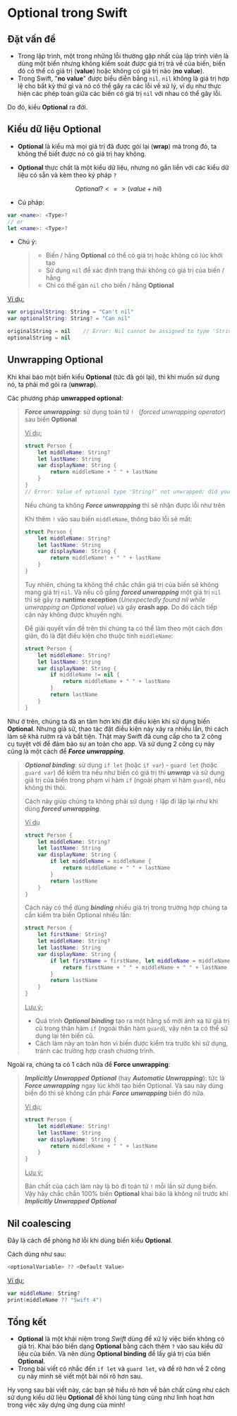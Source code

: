 # Optional trong Swift

## Đặt vấn đề

- Trong lập trình, một trong những lỗi thường gặp nhất của lập trình viên là dùng một biến nhưng không kiểm soát được giá trị trả về của biến, biến đó có thể có giá trị (**value**) hoặc không có giá trị nào (**no value**).
- Trong Swift, "**no value**" được biểu diễn bằng `nil`. `nil` không là giá trị hợp lệ cho bất kỳ thứ gì và nó có thể gây ra các lỗi về xử lý, ví dụ như thực hiện các phép toán giữa các biến có giá trị `nil` với nhau có thể gây lỗi.

Do đó, kiểu **Optional** ra đời.

## Kiểu dữ liệu Optional

- **Optional** là kiểu mà mọi giá trị đã được gói lại (**wrap**) mà trong đó, ta không thể biết được nó có giá trị hay không.


- **Optional** thực chất là một kiểu dữ liệu, nhưng nó gắn liền với các kiểu dữ liệu có sẵn và kèm theo ký pháp `?`

$$
Optional?		<=>		(value + nil)
$$

- Cú pháp:

```swift
var <name>: <Type>?
// or
let <name>: <Type>?
```

- Chú ý:

  > - Biến / hằng **Optional** có thể có giá trị hoặc không có lúc khởi tạo
  > - Sử dụng `nil` để xác định trạng thái không có giá trị của biến / hằng
  > - Chỉ có thể gán `nil` cho biến / hằng **Optional**

<u>Ví dụ:</u>

```swift
var originalString: String = "Can't nil"
var optionalString: String? = "Can nil"

originalString = nil	// Error: Nil cannot be assigned to type 'String'
optionalString = nil	
```

## Unwrapping Optional

Khi khai báo một biến kiểu **Optional** (tức đã gói lại), thì khi muốn sử dụng nó, ta phải mở gói ra (**unwrap**).

Các phương pháp **unwrapped optional**:

> ***Force unwrapping***: sử dụng toán tử `! ` (*forced unwrapping operator*) sau biến **Optional**
>
> <u>Ví dụ:</u>
>
> ```swift
> struct Person {
>     let middleName: String?
>     let lastName: String
>     var displayName: String {
>         return middleName + " " + lastName
>     }
> }
> // Error: Value of optional type 'String?' not unwrapped; did you mean to use '!' or '?'?
> ```
>
> Nếu chúng ta không ***Force unwrapping*** thì sẽ nhận được lỗi như trên
>
> Khi thêm `!` vào sau biến `middleName`, thông báo lỗi sẽ mất:
>
> ```swift
> struct Person {
>     let middleName: String?
>     let lastName: String
>     var displayName: String {
>         return middleName! + " " + lastName
>     }
> }
> ```
>
> Tuy nhiên, chúng ta không thể chắc chắn giá trị của biến sẽ không mang giá trị `nil`. Và nếu cố gắng ***forced unwrapping*** một giá trị `nil` thì sẽ gây ra **runtime exception** (*Unexpectedly found nil while unwrapping an Optional value*) và gây **crash app**. Do đó cách tiếp cận này không được khuyến nghị.
>
> Để giải quyết vấn đề trên thì chúng ta có thể làm theo một cách đơn giản, đó là đặt điều kiện cho thuộc tính `middleName`:
>
> ```swift
> struct Person {
>     let middleName: String?
>     let lastName: String
>     var displayName: String {
>         if middleName != nil {
>             return middleName + " " + lastName
>         }
>         return lastName
>     }
> }
> ```

Như ở trên, chúng ta đã an tâm hơn khi đặt điều kiện khi sử dụng biến **Optional**. Nhưng giả sử, thao tác đặt điều kiện này xảy ra nhiều lần, thì cách làm sẽ khá rườm rà và bất tiện. Thật may Swift đã cung cấp cho ta 2 công cụ tuyệt vời để đảm bảo sự an toàn cho app. Và sử dụng 2 công cụ này cũng là một cách để ***Force unwrapping***.

> ***Optional binding***: sử dụng `if let` (hoặc `if var`) - `guard let` (hoặc `guard var`) để kiểm tra nếu như biến có giá trị thì ***unwrap*** và sử dụng giá trị của biến trong phạm vi hàm `if` (ngoài phạm vi hàm `guard`), nếu không thì thôi.
>
> Cách này giúp chúng ta không phải sử dụng `!` lặp đi lặp lại như khi dùng ***forced unwrapping***.
>
> <u>Ví dụ</u>
>
> ```swift
> struct Person {
>     let middleName: String?
>     let lastName: String
>     var displayName: String {
>         if let middleName = middleName {
>             return middleName + " " + lastName
>         }
>         return lastName
>     }
> }
> ```
>
> Cách này có thể dùng ***binding*** nhiều giá trị trong trường hợp chúng ta cần kiểm tra biến Optional nhiều lần:
>
> ```swift
> struct Person {
>     let firstName: String?
>     let middleName: String?
>     let lastName: String
>     var displayName: String {
>         if let firstName = firstName, let middleName = middleName {
>             return firstName + " " + middleName + " " + lastName
>         }
>         return lastName
>     }
> }
> ```
>
> <u>Lưu ý:</u>
>
> - Quá trình ***Optional binding*** tạo ra một hằng số mới ánh xạ từ giá trị cũ trong thân 			hàm `if` (ngoài thân hàm `guard`), vậy nên ta có thể sử dụng lại tên biến cũ.
> - Cách làm này an toàn hơn vì biến được kiểm tra trước khi sử dụng, tránh các trường hợp crash chương trình.

Ngoài ra, chúng ta có 1 cách nữa để **Force unwrapping**:

> ***Implicitly Unwrapped Optional*** (hay ***Automatic Unwrapping***): tức là ***Force unwrapping*** ngay lúc khởi tạo biến Optional. Và sau này dùng biến đó thì sẽ không cần phải ***Force unwrapping*** biến đó nữa.
>
> <u>Ví dụ:</u>
>
> ```swift
> struct Person {
>     let middleName: String!
>     let lastName: String
>     var displayName: String {
>         return middleName + " " + lastName
>     }
> }
> ```
>
> <u>Lưu ý:</u>
>
> Bản chất của cách làm này là bỏ đi toán tử `!` mỗi lần sử dụng biến. Vậy hãy chắc chắn 100% biến **Optional** khai báo là không nil trước khi ***Implicitly Unwrapped Optional***

## Nil coalescing

Đây là cách để phòng hờ lỗi khi dùng biến kiểu **Optional**. 

Cách dùng như sau:

```swift
<optionalVariable> ?? <Default Value>
```

<u>Ví dụ:</u>

```swift
var middleName: String?
print(middleName ?? "Swift 4")
```

## Tổng kết

- **Optional** là một khái niệm trong *Swift* dùng để xử lý việc biến không có giá trị. Khai báo biến dạng **Optional** bằng cách thêm `?` vào sau kiểu dữ liệu của biến. Và nên dùng **Optional binding** để lấy giá trị của biến **Optional**.
- Trong bài viết có nhắc đến `if let` và `guard let`, và để rõ hơn về 2 công cụ này mình sẽ viết một bài nói rõ hơn sau.

Hy vọng sau bài viết này, các bạn sẽ hiểu rõ hơn về bản chất cũng như cách sử dụng kiểu dữ liệu **Optional** để khỏi lúng túng cũng như linh hoạt hơn trong việc xây dựng ứng dụng của mình!